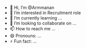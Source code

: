 - 👋 Hi, I’m @Armmanan
- 👀 I’m interested in Recruitment role
- 🌱 I’m currently learning ...
- 💞️ I’m looking to collaborate on ...
- 📫 How to reach me ...
- 😄 Pronouns: ...
- ⚡ Fun fact: ...

<!---
Armmanan/Armmanan is a ✨ special ✨ repository because its `README.md` (this file) appears on your GitHub profile.
You can click the Preview link to take a look at your changes.
--->
